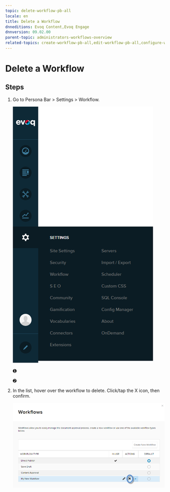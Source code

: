 ```yaml
---
topic: delete-workflow-pb-all
locale: en
title: Delete a Workflow
dnneditions: Evoq Content,Evoq Engage
dnnversion: 09.02.00
parent-topic: administrators-workflows-overview
related-topics: create-workflow-pb-all,edit-workflow-pb-all,configure-workflow-state-pb-all
---
```


# Delete a Workflow

## Steps

1.  Go to Persona Bar \> Settings \> Workflow.
    
    ![Persona Bar > Settings > Workflow](/images/scr-pbar-host-Settings-E91.png)
    
    ➊
    
    ➋
    
2.  In the list, hover over the workflow to delete. Click/tap the X icon, then confirm.
    
      
    
    ![X icon to delete the workflow](/images/scr-pb-Workflows-icons-X.png)